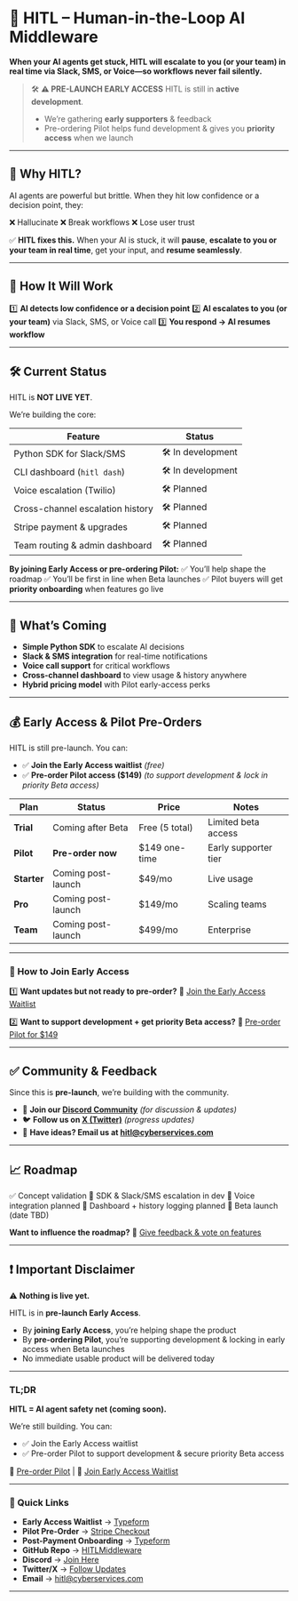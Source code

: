 # 🚦 HITL – Human-in-the-Loop AI Middleware

**When your AI agents get stuck, HITL will escalate to you (or your team) in real time via Slack, SMS, or Voice—so workflows never fail silently.**

> 🛠️ **⚠️ PRE-LAUNCH EARLY ACCESS**
> HITL is still in **active development**.
>
> * We’re gathering **early supporters** & feedback
> * Pre-ordering Pilot helps fund development & gives you **priority access** when we launch

---

## 🧐 Why HITL?

AI agents are powerful but brittle. When they hit low confidence or a decision point, they:

❌ Hallucinate
❌ Break workflows
❌ Lose user trust

✅ **HITL fixes this.**
When your AI is stuck, it will **pause**, **escalate to you or your team in real time**, get your input, and **resume seamlessly**.

---

## 🚀 How It Will Work

1️⃣ **AI detects low confidence or a decision point**
2️⃣ **AI escalates to you (or your team)** via Slack, SMS, or Voice call
3️⃣ **You respond → AI resumes workflow**

---

## 🛠️ Current Status

HITL is **NOT LIVE YET**.

We’re building the core:

| Feature                          | Status             |
| -------------------------------- | ------------------ |
| Python SDK for Slack/SMS         | 🛠️ In development |
| CLI dashboard (`hitl dash`)      | 🛠️ In development |
| Voice escalation (Twilio)        | 🛠️ Planned        |
| Cross-channel escalation history | 🛠️ Planned        |
| Stripe payment & upgrades        | 🛠️ Planned        |
| Team routing & admin dashboard   | 🛠️ Planned        |

**By joining Early Access or pre-ordering Pilot:**
✅ You’ll help shape the roadmap
✅ You’ll be first in line when Beta launches
✅ Pilot buyers will get **priority onboarding** when features go live

---

## 🔧 What’s Coming

* **Simple Python SDK** to escalate AI decisions
* **Slack & SMS integration** for real-time notifications
* **Voice call support** for critical workflows
* **Cross-channel dashboard** to view usage & history anywhere
* **Hybrid pricing model** with Pilot early-access perks

---

## 💰 Early Access & Pilot Pre-Orders

HITL is still pre-launch. You can:

* ✅ **Join the Early Access waitlist** *(free)*
* ✅ **Pre-order Pilot access (\$149)** *(to support development & lock in priority Beta access)*

| Plan        | Status             | Price          | Notes                |
| ----------- | ------------------ | -------------- | -------------------- |
| **Trial**   | Coming after Beta  | Free (5 total) | Limited beta access  |
| **Pilot**   | **Pre-order now**  | \$149 one-time | Early supporter tier |
| **Starter** | Coming post-launch | \$49/mo        | Live usage           |
| **Pro**     | Coming post-launch | \$149/mo       | Scaling teams        |
| **Team**    | Coming post-launch | \$499/mo       | Enterprise           |

---

### 🚀 How to Join Early Access

1️⃣ **Want updates but not ready to pre-order?**
📩 [Join the Early Access Waitlist](https://form.typeform.com/to/lGGTZRf6)

2️⃣ **Want to support development + get priority Beta access?**
🔗 [Pre-order Pilot for \$149](https://buy.stripe.com/aFa3cw3n7eBY5Omh2Idwc00)

---

## ✅ Community & Feedback

Since this is **pre-launch**, we’re building with the community.

* 💬 **Join our [Discord Community](https://discord.gg/De9MhRXM)** *(for discussion & updates)*
* 🐦 **Follow us on [X (Twitter)](https://x.com/hitlmiddlewear)** *(progress updates)*
* 📩 **Have ideas? Email us at [hitl@cyberservices.com](mailto:hitl@cyberservices.com)**

---

## 📈 Roadmap

✅ Concept validation
🚧 SDK & Slack/SMS escalation in dev
🚧 Voice integration planned
🚧 Dashboard + history logging planned
🚧 Beta launch (date TBD)

**Want to influence the roadmap?**
📩 [Give feedback & vote on features](https://form.typeform.com/to/lGGTZRf6)

---

## ❗ Important Disclaimer

⚠️ **Nothing is live yet.**

HITL is in **pre-launch Early Access**.

* By **joining Early Access**, you’re helping shape the product
* By **pre-ordering Pilot**, you’re supporting development & locking in early access when Beta launches
* No immediate usable product will be delivered today

---

### TL;DR

**HITL = AI agent safety net (coming soon).**

We’re still building. You can:

* ✅ Join the Early Access waitlist
* ✅ Pre-order Pilot to support development & secure priority Beta access

🔗 [Pre-order Pilot](https://buy.stripe.com/aFa3cw3n7eBY5Omh2Idwc00) | 📩 [Join Early Access Waitlist](https://form.typeform.com/to/lGGTZRf6)

---

### 🔗 Quick Links

* **Early Access Waitlist** → [Typeform](https://form.typeform.com/to/lGGTZRf6)
* **Pilot Pre-Order** → [Stripe Checkout](https://buy.stripe.com/aFa3cw3n7eBY5Omh2Idwc00)
* **Post-Payment Onboarding** → [Typeform](https://form.typeform.com/to/B9S3NLsy)
* **GitHub Repo** → [HITLMiddleware](https://github.com/hitlcyberservices/HITLMiddleware)
* **Discord** → [Join Here](https://discord.gg/De9MhRXM)
* **Twitter/X** → [Follow Updates](https://x.com/hitlmiddlewear)
* **Email** → [hitl@cyberservices.com](mailto:hitl@cyberservices.com)

---

